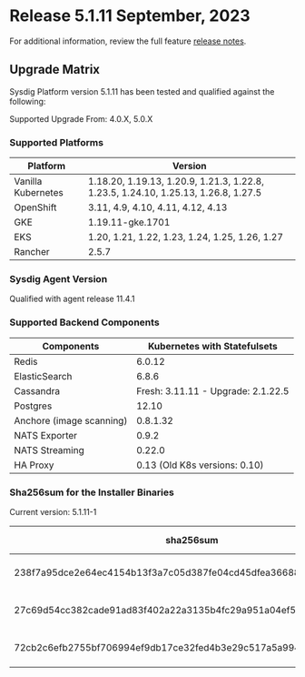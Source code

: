 Release 5.1.11 September, 2023
===

For additional information, review the full feature [release notes](https://docs.sysdig.com/en/sysdig-on-premises-release-notes.html).

Upgrade Matrix
---

Sysdig Platform version 5.1.11 has been tested and qualified against the following:

Supported Upgrade From: 4.0.X, 5.0.X

### Supported Platforms

| **Platform** | **Version** |
|---|---|
| Vanilla Kubernetes          | 1.18.20, 1.19.13, 1.20.9, 1.21.3, 1.22.8, 1.23.5, 1.24.10, 1.25.13, 1.26.8, 1.27.5 |
| OpenShift                   | 3.11, 4.9, 4.10, 4.11, 4.12, 4.13 |
| GKE                         | 1.19.11-gke.1701 |
| EKS                         | 1.20, 1.21, 1.22, 1.23, 1.24, 1.25, 1.26, 1.27 |
| Rancher                     | 2.5.7 |

### Sysdig Agent Version

Qualified with agent release 11.4.1

### Supported Backend Components

| **Components** | **Kubernetes with Statefulsets** |
|---|---|
| Redis                      | 6.0.12 |
| ElasticSearch              | 6.8.6 |
| Cassandra                  | Fresh: 3.11.11 - Upgrade: 2.1.22.5 |
| Postgres                   | 12.10 |
| Anchore (image scanning)   | 0.8.1.32 |
| NATS Exporter              | 0.9.2 |
| NATS Streaming             | 0.22.0 |
| HA Proxy                   | 0.13 (Old K8s versions: 0.10) |


### Sha256sum for the Installer Binaries 

Current version: 5.1.11-1

| **sha256sum** | **Installer binary** |
|---|---|
| 238f7a95dce2e64ec4154b13f3a7c05d387fe04cd45dfea366889eed7b82c030 | installer-darwin-amd64 |
| 27c69d54cc382cade91ad83f402a22a3135b4fc29a951a04ef513721a628aba8 | installer-linux-amd64 |
| 72cb2c6efb2755bf706994ef9db17ce32fed4b3e29c517a5a994916befea84fe | installer-windows-amd64.exe |
